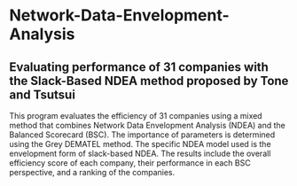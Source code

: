# Network-Data-Envelopment-Analysis
## Evaluating performance of 31 companies with the Slack-Based NDEA method proposed by Tone and Tsutsui
This program evaluates the efficiency of 31 companies using a mixed method that combines Network Data Envelopment Analysis (NDEA) and the Balanced Scorecard (BSC). The importance of parameters is determined using the Grey DEMATEL method. The specific NDEA model used is the envelopment form of slack-based NDEA. The results include the overall efficiency score of each company, their performance in each BSC perspective, and a ranking of the companies.
